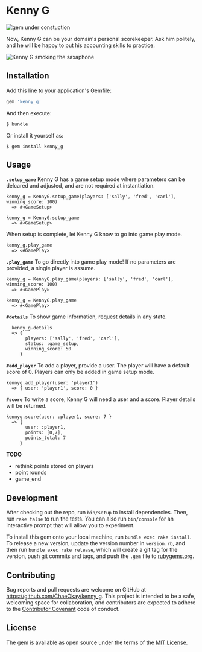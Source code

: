 # Kenny G

![gem under constuction](http://www.widdiful.co.uk/90/construction1.gif)

Now, Kenny G can be your domain's personal scorekeeper. Ask him politely, and he will be happy to put his accounting skills to practice.

![Kenny G smoking the saxaphone](http://33.media.tumblr.com/tumblr_lrfkpnKoei1ql60fno1_400.gif)


## Installation

Add this line to your application's Gemfile:

```ruby
gem 'kenny_g'
```

And then execute:

    $ bundle

Or install it yourself as:

    $ gem install kenny_g

## Usage

**`.setup_game`**
Kenny G has a game setup mode where parameters can be delcared and adjusted, and are not required at instantiation.

```
kenny_g = KennyG.setup_game(players: ['sally', 'fred', 'carl'], winning_score: 100)
  => #<GameSetup>

kenny_g = KennyG.setup_game
  => #<GameSetup>
```

When setup is complete, let Kenny G know to go into game play mode.

```
kenny_g.play_game
  => <#GamePlay>
```

**`.play_game`**
To go directly into game play mode! If no parameters are provided, a single player is assume.

```
kenny_g = KennyG.play_game(players: ['sally', 'fred', 'carl'], winning_score: 100)
  => #<GamePlay>

kenny_g = KennyG.play_game
  => #<GamePlay>
```

**`#details`**
To show game information, request details in any state.

```
  kenny_g.details
  => {
       players: ['sally', 'fred', 'carl'],
       status: :game_setup,
       winning_score: 50
     }
```

**`#add_player`**
To add a player, provide a user. The player will have a default
score of 0. Players can only be added in game setup mode.

```
kennyg.add_player(user: 'player1')
  => { user: 'player1', score: 0 }
```

**`#score`**
To write a score, Kenny G will need a user and a score. Player details will be returned.

```
kennyg.score(user: :player1, score: 7 }
  => {
       user: :player1,
       points: [0,7],
       points_total: 7
     }
```

**TODO**

*  rethink points stored on players
*  point rounds
*  game_end


## Development

After checking out the repo, run `bin/setup` to install dependencies. Then, run `rake false` to run the tests. You can also run `bin/console` for an interactive prompt that will allow you to experiment.

To install this gem onto your local machine, run `bundle exec rake install`. To release a new version, update the version number in `version.rb`, and then run `bundle exec rake release`, which will create a git tag for the version, push git commits and tags, and push the `.gem` file to [rubygems.org](https://rubygems.org).

## Contributing

Bug reports and pull requests are welcome on GitHub at https://github.com/ChaeOkay/kenny_g. This project is intended to be a safe, welcoming space for collaboration, and contributors are expected to adhere to the [Contributor Covenant](contributor-covenant.org) code of conduct.


## License

The gem is available as open source under the terms of the [MIT License](http://opensource.org/licenses/MIT).
